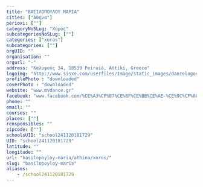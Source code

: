 ```yaml
---
title: "ΒΑΣΙΛΟΠΟΥΛΟΥ ΜΑΡΙΑ"
cities: ["Αθήνα"]
perioxi: [""]
categoryNoSLug: "Χορός"
subcategoriesNoSLug: [""]
categories: ["xoros"]
subcategories: [""]
orgUID: ""
organisation: ""
orgurl: "-"
address: "Καλυψούς 34, 18539 Peiraiá, Attiki, Greece"
logoimg: "http://www.sisxe.com/userfiles/Image/static_images/dancelogos/BasilopoulouMaria.jpg"
profilePhoto : "downloaded"
coverPhoto : "downloaded"
website: "www.mvdance.gr"
facebook: "www.facebook.com/%CE%A3%CF%87%CE%BF%CE%BB%CE%AE-%CE%9C%CF%80%CE%B1%CE%BB%CE%AD%CF%84%CE%BF%CF%85-%CE%A3%CE%AC%CF%83%CE%B1-%CE%91%CE%BB%CE%B5%CE%BE%CE%AC%CE%BA%CE%B7-%CE%91%CF%83%CF%84%CF%81%CE%B1%CE%BA%CE%AC-389974167730140/"
phone: ""
email: ""
courses: ""
places: [""]
rensponsibles: ""
zipcode: [""]
schoolsUID: "school241120181729"
UID: "school241120181729"
latitude: ""
longitude: ""
url: "basilopoyloy-maria/athina/xoros/"
slug: "basilopoyloy-maria"
aliases:
    - /school241120181729
---
```





